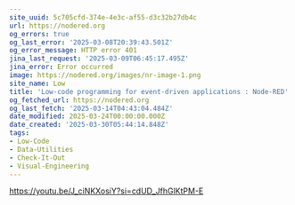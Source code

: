 ```yaml
---
site_uuid: 5c705cfd-374e-4e3c-af55-d3c32b27db4c
url: https://nodered.org
og_errors: true
og_last_error: '2025-03-08T20:39:43.501Z'
og_error_message: HTTP error 401
jina_last_request: '2025-03-09T06:45:17.495Z'
jina_error: Error occurred
image: https://nodered.org/images/nr-image-1.png
site_name: Low
title: 'Low-code programming for event-driven applications : Node-RED'
og_fetched_url: https://nodered.org
og_last_fetch: '2025-03-14T04:43:04.484Z'
date_modified: 2025-03-24T00:00:00.000Z
date_created: '2025-03-30T05:44:14.848Z'
tags:
- Low-Code
- Data-Utilities
- Check-It-Out
- Visual-Engineering
---
```










https://youtu.be/J_ciNKXosiY?si=cdUD_JfhGlKtPM-E

